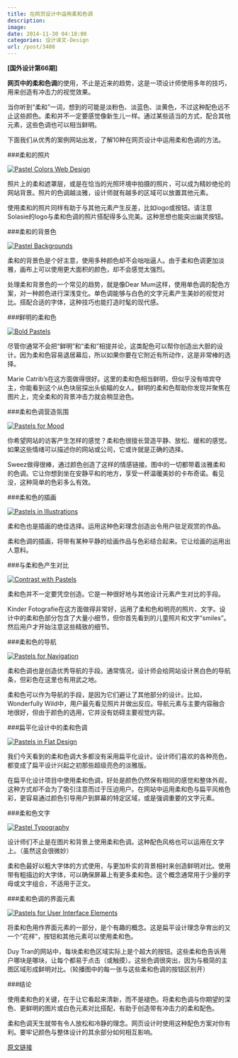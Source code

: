 ```yaml
---
title: 在网页设计中运用柔和色调
description: 
image: 
date: 2014-11-30 04:18:00
categories: 设计译文-Design
url: /post/3408
---
```


**[国外设计第66期]**

**网页中的柔和色调**的使用，不止是近来的趋势，这是一项设计师使用多年的技巧，用来创造有冲击力的视觉效果。

当你听到“柔和”一词，想到的可能是淡粉色、淡蓝色、淡黄色，不过这种配色远不止这些颜色。柔和并不一定要感觉像新生儿一样。通过某些适当的方式，配合其他元素，这些色调也可以相当鲜明。

下面我们从优秀的案例网站出发，了解10种在网页设计中运用柔和色调的方法。

###柔和的照片

[![Pastel Colors Web Design](http://designmodo.com/wp-content/uploads/2014/11/solasie.jpg "How to Use Pastel Colors in Web Design Projects")](http://www.solasie.com/)

照片上的柔和遮罩层，或是在恰当的光照环境中拍摄的照片，可以成为精妙绝伦的网站背景。照片的色调越淡雅，设计师就有越多的区域可以放置其他元素。

使用柔和的照片同样有助于与其他元素产生反差，比如logo或按钮。请注意Solasie的logo与柔和色调的照片搭配得多么完美。这种思想也能突出幽灵按钮。

###柔和的背景色

[![Pastel Backgrounds](http://designmodo.com/wp-content/uploads/2014/11/mum.jpg "How to Use Pastel Colors in Web Design Projects")](http://www.dearmum.org/)

柔和的背景色是个好主意，使用多种颜色却不会咄咄逼人。由于柔和色调更加淡雅，画布上可以使用更大面积的颜色，却不会感觉太强烈。

处理柔和背景色的一个常见的趋势，就是像Dear Mum这样，使用单色调的配色方案，对一种颜色进行深浅变化。单色调能够与白色的文字元素产生美妙的视觉对比。搭配合适的字体，这种技巧也能打造时髦的现代感。

###鲜明的柔和色

[![Bold Pastels](http://designmodo.com/wp-content/uploads/2014/11/marie.jpg "How to Use Pastel Colors in Web Design Projects")](http://www.mariecatribs.com/)

尽管你通常不会把“鲜明”和“柔和”相提并论，这类配色可以帮你创造出大胆的设计。因为柔和色容易退居幕后，所以如果你要在它附近有所动作，这是非常棒的选择。

Marie Catrib’s在这方面做得很好。这里的柔和色相当鲜明，但似乎没有喧宾夺主，你能看到这个从色块层探出头偷瞄的女人。鲜明的柔和色帮助你发现并聚焦在图片上，完全柔和的背景冲击力就会稍显逊色。

###柔和色调营造氛围

[![Pastels for Mood](http://designmodo.com/wp-content/uploads/2014/11/sweez.jpg "How to Use Pastel Colors in Web Design Projects")](http://www.sweez.com.br/)

你希望网站的访客产生怎样的感觉？柔和色很擅长营造平静、放松、缓和的感觉。如果这些情绪可以描述你的网站或公司，它或许就是正确的选择。

Sweez做得很棒，通过颜色创造了这样的情感链接。图中的一切都带着淡雅柔和的色调。它让你想到坐在安静平和的地方，享受一杯温暖美妙的卡布奇诺。看见没，这种简单的色彩多么有效。

###柔和色的插画

[![Pastels in Illustrations](http://designmodo.com/wp-content/uploads/2014/11/money-matter-600x438.jpg "How to Use Pastel Colors in Web Design Projects")](http://makeyourmoneymatter.org/)

柔和色也是插画的绝佳选择。运用这种色彩理念创造出令用户驻足观赏的作品。

柔和色调的插画，将带有某种平静的绘画作品与色彩结合起来。它让绘画的运用出人意料。

###与柔和色产生对比

[![Contrast with Pastels](http://designmodo.com/wp-content/uploads/2014/11/kinder-foto.jpg "How to Use Pastel Colors in Web Design Projects")](http://www.kinderfotografie-evihermans.be/)

柔和色并不一定要凭空创造。它是一种很好地与其他设计元素产生对比的手段。

Kinder Fotografie在这方面做得非常好，运用了柔和色和明亮的照片、文字。设计中的柔和色部分包含了大量小细节，但你首先看到的儿童照片和文字“smiles”。然后用户才开始注意这些精致的细节。

###柔和色的导航

[![Pastels for Navigation](http://designmodo.com/wp-content/uploads/2014/11/wonderfully-wild.jpg "How to Use Pastel Colors in Web Design Projects")](http://www.wonderfullywild.co.uk/)

柔和色调也是创造优秀导航的手段。通常情况，设计师会给网站设计黑白色的导航条，但彩色在这里也有用武之地。

柔和色可以作为导航的手段，是因为它们避让了其他部分的设计。比如，Wonderfully Wild中，用户最先看见照片并做出反应。导航元素与主要内容融合地很好，但由于颜色的选用，它并没有妨碍主要视觉内容。

###扁平化设计中的柔和色调

[![Pastels in Flat Design](http://designmodo.com/wp-content/uploads/2014/11/every-last-drop.jpg "How to Use Pastel Colors in Web Design Projects")](http://everylastdrop.co.uk/)

我们今天看到的柔和色调大多都没有采用扁平化设计。设计师们喜欢的各种亮色，都变成了扁平设计兴起之初那些超级亮色的淡雅版。

在扁平化设计项目中使用柔和色调，好处是颜色仍然保有相同的感觉和整体外观，这种方式却不会为了吸引注意而过于压迫用户。在网站中运用柔和色与扁平风格色彩，更容易通过颜色引导用户到屏幕的特定区域，或是强调重要的文字元素。

###柔和色文字

[![Pastel Typography](http://designmodo.com/wp-content/uploads/2014/11/schmutz.jpg "How to Use Pastel Colors in Web Design Projects")](http://www.putzengel.at/)

设计师们不止是在图片和背景上使用柔和色调。这种配色风格也可以运用在文字上。（虽然这会很微妙）

柔和色最好以粗大字体的方式使用，与更加朴实的背景相衬来创造鲜明对比。使用带有粗描边的大字体，可以确保屏幕上有更多柔和色。这个概念通常用于少量的字母或文字组合，不适用于正文。

###柔和色调的界面元素

[![Pastels for User Interface Elements](http://designmodo.com/wp-content/uploads/2014/11/tran.jpg "How to Use Pastel Colors in Web Design Projects")](http://www.duy-tran.de)

将柔和色用作界面元素的一部分，是个有趣的概念。这是扁平设计理念孕育出的又一个“花样”，按钮和其他元素可以使用柔和色。

Duy Tran的网站中，每块柔和色区域实际上是个超大的按钮。这些柔和色告诉用户哪块是哪块，让每个都易于点击（或触摸）。这些色调很突出，因为与极简的主图区域形成鲜明对比。（轮播图中的每一张与这些柔和色调的按钮区别开）

###结论

使用柔和色的关键，在于让它看起来清新，而不是褪色。将柔和色调与你期望的深色、更鲜明的图片或白色元素对比搭配，有助于创造带有冲击力的柔和配色。

柔和色调天生就带有令人放松和冷静的理念。网页设计时使用这种配色方案对你有利。要牢记颜色与整体设计的其余部分如何相互影响。

[原文链接](http://designmodo.com/pastel-colors/)